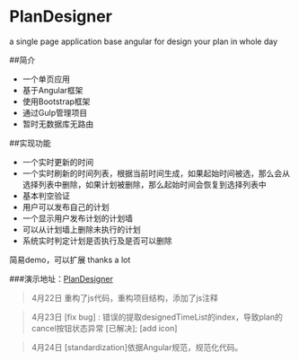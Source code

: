 # PlanDesigner
a single page application base angular for design your plan in whole day

##简介
 - 一个单页应用
 - 基于Angular框架
 - 使用Bootstrap框架
 - 通过Gulp管理项目
 - 暂时无数据库无路由


##实现功能
 - 一个实时更新的时间
 - 一个实时刷新的时间列表，根据当前时间生成，如果起始时间被选，那么会从选择列表中删除，如果计划被删除，那么起始时间会恢复到选择列表中
 - 基本判空验证
 - 用户可以发布自己的计划
 - 一个显示用户发布计划的计划墙
 - 可以从计划墙上删除未执行的计划
 - 系统实时判定计划是否执行及是否可以删除


简易demo，可以扩展
thanks a lot 

###演示地址：[PlanDesigner](http://qianjiahao.github.io/PlanDesigner/)

> 4月22日
> 重构了js代码，重构项目结构，添加了js注释

> 4月23日
> [fix bug] : 错误的提取designedTimeList的index，导致plan的cancel按钮状态异常 [已解决];
>[add icon]

> 4月24日
> [standardization]依据Angular规范，规范化代码。
